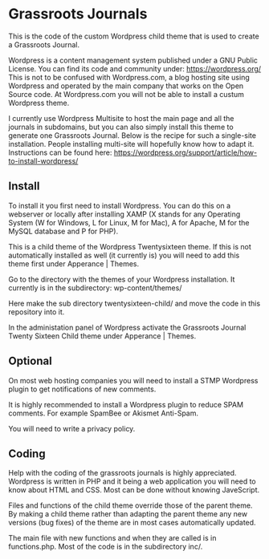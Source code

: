 # Grassroots Journals

This is the code of the custom Wordpress child theme that is used to create a Grassroots Journal.

Wordpress is a content management system published under a GNU Public License. You can find its code and community under:
https://wordpress.org/
This is not to be confused with Wordpress.com, a blog hosting site using Wordpress and operated by the main company that works on the Open Source code. At Wordpress.com you will not be able to install a custum Wordpress theme.

I currently use Wordpress Multisite to host the main page and all the journals in subdomains, but you can also simply install this theme to generate one Grassroots Journal. Below is the recipe for such a single-site installation. People installing multi-site will hopefully know how to adapt it. Instructions can be found here:
https://wordpress.org/support/article/how-to-install-wordpress/

## Install
To install it you first need to install Wordpress. You can do this on a webserver or locally after installing XAMP (X stands for any Operating System (W for Windows, L for Linux, M for Mac), A for Apache, M for the MySQL database and P for PHP).

This is a child theme of the Wordpress Twentysixteen theme. If this is not automatically installed as well (it currently is) you will need to add this theme first under Apperance | Themes.

Go to the directory with the themes of your Wordpress installation. It currently is in the subdirectory:
wp-content/themes/

Here make the sub directory twentysixteen-child/ and move the code in this repository into it.

In the administation panel of Wordpress activate the Grassroots Journal Twenty Sixteen Child theme under Apperance | Themes.

## Optional
On most web hosting companies you will need to install a STMP Wordpress plugin to get notifications of new comments.

It is highly recommended to install a Wordpress plugin to reduce SPAM comments. For example SpamBee or Akismet Anti-Spam.

You will need to write a privacy policy.

## Coding
Help with the coding of the grassroots journals is highly appreciated. Wordpress is written in PHP and it being a web application you will need to know about HTML and CSS. Most can be done without knowing JaveScript.

Files and functions of the child theme override those of the parent theme. By making a child theme rather than adapting the parent theme any new versions (bug fixes) of the theme are in most cases automatically updated.

The main file with new functions and when they are called is in functions.php. Most of the code is in the subdirectory inc/.
